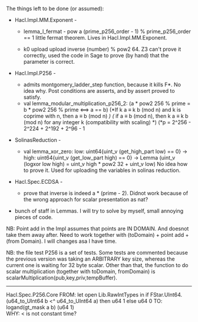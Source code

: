 The things left to be done (or assumed):

* Hacl.Impl.MM.Exponent - 
	* lemma_l_fermat - 
		pow a (prime_p256_order - 1) % prime_p256_order == 1
		little fermat theorem. 
		Lives in Hacl.Impl.MM.Exponent.

	*  k0 upload
		upload inverse (number) % pow2 64.
		Z3 can't prove it correctly, used the code in Sage to prove (by hand) that the parameter is correct.

* Hacl.Impl.P256 - 
	*	admits  montgomery_ladder_step function, because it kills F*. No idea why. Post conditions are asserts, and by assert proved to satisfy.
	* val lemma_modular_multiplication_p256_2: 
  		(a * pow2 256 % prime = b * pow2 256 % prime  <==> a == b)
		(*If k a ≡ k b (mod n) and k is coprime with n, then a ≡ b (mod n) *)
		(* if a ≡ b (mod n), then k a ≡ k b (mod n) for any integer k (compatibility with scaling) *)
		(*p = 2^256 - 2^224 + 2^192 + 2^96 - 1 

* SolinasReduction - 
	*	val lemma_xor_zero: low: uint64{uint_v (get_high_part low) ==  0} -> high: uint64{uint_v (get_low_part high) == 0} ->  Lemma (uint_v (logxor low high) = uint_v high * pow2 32 + uint_v low)
		No idea how to prove it. Used for uploading the variables in solinas reduction.

* Hacl.Spec.ECDSA - 
	* prove that inverse is indeed a * (prime - 2).
		Didnot work because of the wrong approach for scalar presentation as nat?


* bunch of staff in Lemmas. I will try to solve by myself, small annoying pieces of code.


NB: Point add in the Impl assumes that points are IN DOMAIN. And doesnot take them away after. Need to work together with (toDomain) + point add + (from Domain). I will changes asa I have time.

NB: the file test P256 is a set of tests. Some tests are commented because the previous version was taking an ARBITRARY key size, whereas the current one is waiting for 32 byte scalar. Other than that, the function to do scalar multiplication (together with toDomain, fromDomain) is     
	scalarMultiplication(pub,key,priv,tempBuffer).





-----------------------------------------

Hacl.Spec.P256.Core
FROM:
	let open Lib.RawIntTypes in
  	if FStar.UInt64.(u64_to_UInt64 b <^ u64_to_UInt64 a) then u64 1 else u64 0
TO:
	logand(gt_mask a b) (u64 1)  	
WHY:
	< is not constant time? 	